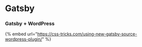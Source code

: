 # Gatsby

### Gatsby + WordPress

{% embed url="https://css-tricks.com/using-new-gatsby-source-wordpress-plugin/" %}

